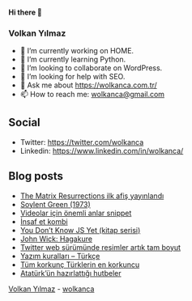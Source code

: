 #### Hi there 👋

### Volkan Yılmaz

- 🔭 I’m currently working on HOME.
- 🌱 I’m currently learning Python.
- 👯 I’m looking to collaborate on WordPress.
- 🤔 I’m looking for help with SEO.
- 💬 Ask me about https://wolkanca.com.tr/
- 📫 How to reach me: wolkanca@gmail.com

## Social
- Twitter: https://twitter.com/wolkanca
- Linkedin: https://www.linkedin.com/in/wolkanca/



## Blog posts
<!-- BLOG-POST-LIST:START -->
- [The Matrix Resurrections ilk afiş yayınlandı](https://wolkanca.com.tr/the-matrix-resurrections-ilk-afis-yayinlandi/)
- [Soylent Green &lpar;1973&rpar;](https://wolkanca.com.tr/soylent-green-1973/)
- [Videolar için önemli anlar snippet](https://wolkanca.com.tr/videolar-icin-onemli-anlar-snippet/)
- [İnsaf et kombi](https://wolkanca.com.tr/insaf-et-kombi/)
- [You Don’t Know JS Yet &lpar;kitap serisi&rpar;](https://wolkanca.com.tr/you-dont-know-js-yet-kitap-serisi/)
- [John Wick: Hagakure](https://wolkanca.com.tr/john-wick-hagakure/)
- [Twitter web sürümünde resimler artık tam boyut](https://wolkanca.com.tr/twitter-web-surumunde-resimler-artik-tam-boyut/)
- [Yazım kuralları – Türkçe](https://wolkanca.com.tr/yazim-kurallari-turkce/)
- [Tüm korkunç Türklerin en korkuncu](https://wolkanca.com.tr/tum-korkunc-turklerin-en-korkuncu/)
- [Atatürk’ün hazırlattığı hutbeler](https://wolkanca.com.tr/ataturkun-hazirlattigi-hutbeler/)
<!-- BLOG-POST-LIST:END -->


[Volkan Yılmaz](https://volkanyilmaz.com.tr/) - [wolkanca](https://wolkanca.com.tr/)
